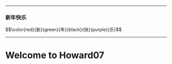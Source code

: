 
****
### 新年快乐
$$\color{red}{新}\{green}{年}\{black}{快}\{purple}{乐}$$
********
# Welcome to Howard07 #

